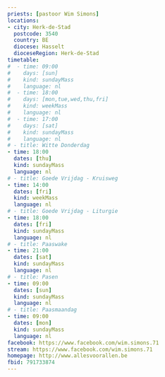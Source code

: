 ```yaml
---
priests: [pastoor Wim Simons]
locations:
- city: Herk-de-Stad
  postcode: 3540
  country: BE
  diocese: Hasselt
  dioceseRegion: Herk-de-Stad
timetable:
#  - time: 09:00
#    days: [sun]
#    kind: sundayMass
#    language: nl
#  - time: 18:00
#    days: [mon,tue,wed,thu,fri]
#    kind: weekMass
#    language: nl
#  - time: 17:00
#    days: [sat]
#    kind: sundayMass
#    language: nl
# - title: Witte Donderdag
- time: 18:00
  dates: [thu]
  kind: sundayMass
  language: nl
# - title: Goede Vrijdag - Kruisweg
- time: 14:00
  dates: [fri]
  kind: weekMass
  language: nl
# - title: Goede Vrijdag - Liturgie
- time: 18:00
  dates: [fri]
  kind: sundayMass
  language: nl
# - title: Paaswake
- time: 21:00
  dates: [sat]
  kind: sundayMass
  language: nl
# - title: Pasen
- time: 09:00
  dates: [sun]
  kind: sundayMass
  language: nl 
# - title: Paasmaandag
- time: 09:00
  dates: [mon]
  kind: sundayMass
  language: nl 
facebook: https://www.facebook.com/wim.simons.71
stream: https://www.facebook.com/wim.simons.71
homepage: http://www.allesvoorallen.be
fbid: 791733874
---
```

